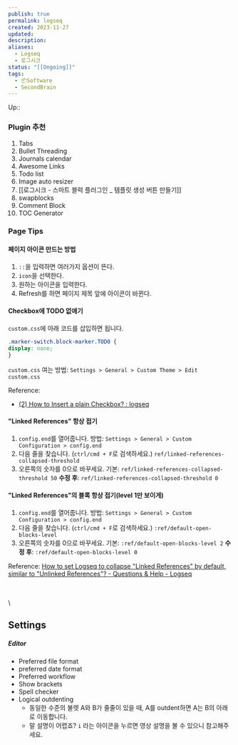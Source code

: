 ```yaml
---
publish: true
permalink: logseq
created: 2023-11-27
updated: 
description: 
aliases:
  - Logseq
  - 로그시크
status: "[[Ongoing]]"
tags:
  - 📦Software
  - SecondBrain
---
```

Up:: 


### Plugin 추천
1. Tabs
2. Bullet Threading
3. Journals calendar
4. Awesome Links
5. Todo list
6. Image auto resizer
7. [[로그시크 - 스마트 블럭 플러그인 _ 템플릿 생성 버튼 만들기]]
8. swapblocks
9. Comment Block
10. TOC Generator

### Page Tips
#### 페이지 아이콘 만드는 방법
1. `::`을 입력하면 여러가지 옵션이 뜬다.
2. `icon`을 선택한다. 
3. 원하는 아이콘을 입력한다. 
4. Refresh를 하면 페이지 제목 앞에 아이콘이 바뀐다. 

#### Checkbox에 TODO 없애기
`custom.css`에 아래 코드를 삽입하면 됩니다. 
```css
.marker-switch.block-marker.TODO { 
display: none; 
}
```

`custom.css` 여는 방법: `Settings > General > Custom Theme > Edit custom.css`

Reference: 
- [(2) How to Insert a plain Checkbox? : logseq](https://www.reddit.com/r/logseq/comments/rw4hnx/how_to_insert_a_plain_checkbox/)

#### "Linked References" 항상 접기

1. `config.end`를 열어줍니다. 
   방법: `Settings > General > Custom Configuration > config.end`
2. 다음 줄을 찾습니다.  (`ctrl/cmd + F`로 검색하세요.)
   `ref/linked-references-collapsed-threshold`
3. 오른쪽의 숫자를 0으로 바꾸세요. 
   기본: `ref/linked-references-collapsed-threshold 50`
   **수정 후**: `ref/linked-references-collapsed-threshold 0`

#### "Linked References"의 블록 항상 접기(level 1만 보이게)
1. `config.end`를 열어줍니다. 
   방법: `Settings > General > Custom Configuration > config.end`
2. 다음 줄을 찾습니다.  (`ctrl/cmd + F`로 검색하세요.)
   `:ref/default-open-blocks-level`
3. 오른쪽의 숫자를 0으로 바꾸세요. 
   기본: `:ref/default-open-blocks-level 2`
   **수정 후**: `:ref/default-open-blocks-level 0`

 


Reference: [How to set Logseq to collapse "Linked References" by default, similar to "Unlinked References"? - Questions & Help - Logseq](https://discuss.logseq.com/t/how-to-set-logseq-to-collapse-linked-references-by-default-similar-to-unlinked-references/16127)

\
\
\
	

## Settings
##### Editor
- Preferred file format
- preferred date format
- Preferred workflow
- Show brackets
- Spell checker
- Logical outdenting
	- 동일한 수준의 불렛 A와 B가 줄줄이 있을 때, A를 outdent하면 A는 B의 아래로 이동합니다. 
	- 말 설명이 어렵죠?  `i` 라는 아이콘을 누르면 영상 설명을 볼 수 있으니 참고해주세요. 
